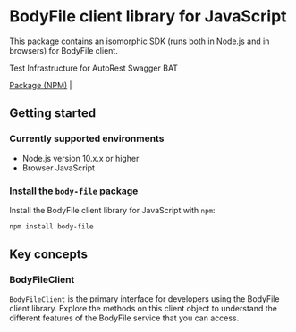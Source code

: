 # BodyFile client library for JavaScript

This package contains an isomorphic SDK (runs both in Node.js and in browsers) for BodyFile client.

Test Infrastructure for AutoRest Swagger BAT

[Package (NPM)](https://www.npmjs.com/package/body-file) |

## Getting started

### Currently supported environments

- Node.js version 10.x.x or higher
- Browser JavaScript


### Install the `body-file` package

Install the BodyFile client library for JavaScript with `npm`:

```bash
npm install body-file
```


## Key concepts

### BodyFileClient

`BodyFileClient` is the primary interface for developers using the BodyFile client library. Explore the methods on this client object to understand the different features of the BodyFile service that you can access.

